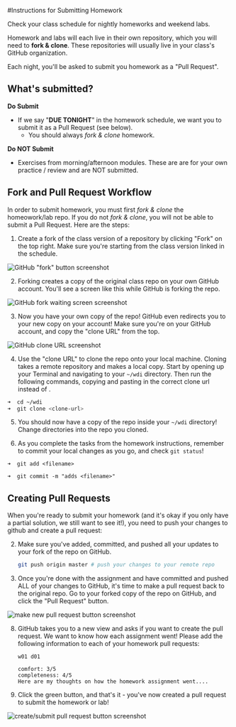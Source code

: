 #Instructions for Submitting Homework

Check your class schedule for nightly homeworks and weekend labs.

Homework and labs will each live in their own repository, which you will need to **fork & clone**.  These repositories will usually live in your class's GitHub organization.

Each night, you'll be asked to submit you homework as a "Pull Request".

## What's submitted?
**Do Submit**

* If we say "**DUE TONIGHT**" in the homework schedule, we want you to submit it as a Pull Request (see below).
	* You should always *fork & clone* homework.

**Do NOT Submit**

* Exercises from morning/afternoon modules. These are are for your own practice / review and are NOT submitted.

## Fork and Pull Request Workflow

In order to submit homework, you must first *fork & clone* the homeowork/lab repo. If you do not *fork & clone*, you will not be able to submit a Pull Request. Here are the steps:

1. Create a fork of the class version of a repository by clicking "Fork" on the top right. Make sure you're starting from the class version linked in the schedule.

  ![GitHub "fork" button screenshot](https://cloud.githubusercontent.com/assets/7833470/10625501/b15a2bee-7758-11e5-8b12-2c84b785801b.png)

2. Forking creates a copy of the original class repo on your own GitHub account. You'll see a screen like this while GitHub is forking the repo. 

  ![GitHub fork waiting screen screenshot](https://cloud.githubusercontent.com/assets/7833470/10625502/b422f2e8-7758-11e5-8cf1-09ae4fd7d946.png)

3. Now you have your own copy of the repo! GitHub even redirects you to your new copy on your account! Make sure you're on your GitHub account, and copy the "clone URL" from the top.

  ![GitHub clone URL screenshot](https://cloud.githubusercontent.com/assets/3010270/13687431/17d1d2e6-e6d0-11e5-8a5f-9f1575f03aa9.png)

4. Use the "clone URL" to clone the repo onto your local machine.  Cloning takes a remote repository and makes a local copy.  Start by opening up your Terminal and navigating to your `~/wdi` directory. Then run the following commands, copying and pasting in the correct clone url instead of <clone-url>.  


  ```zsh
  ➜  cd ~/wdi
  ➜  git clone <clone-url>
  ```

5. You should now have a copy of the repo inside your `~/wdi` directory! Change directories into the repo you cloned. 

1. As you complete the tasks from the homework instructions, remember to commit your local changes as you go, and check `git status`!

  ```
  ➜  git add <filename>

  ➜  git commit -m "adds <filename>"
  ```


## Creating Pull Requests


When you're ready to submit your homework (and it's okay if you only have a partial solution, we still want to see it!), you need to push your changes to github and create a pull request:


2. Make sure you've added, committed, and pushed all your updates to your fork of the repo on GitHub. 

    ``` bash
    git push origin master # push your changes to your remote repo
    ```

7. Once you're done with the assignment and have committed and pushed ALL of your changes to GitHub, it's time to make a pull request back to the original repo. Go to your forked copy of the repo on GitHub, and click the "Pull Request" button.

  ![make new pull request button screenshot](https://cloud.githubusercontent.com/assets/3010270/13687969/7ed9d38c-e6d3-11e5-9510-ac0fbf1f22e9.png)

8. GitHub takes you to a new view and asks if you want to create the pull request. We want to know how each assignment went! Please add the following information to each of your homework pull requests:

	```
	w01 d01

	comfort: 3/5
	completeness: 4/5
	Here are my thoughts on how the homework assignment went....
	```


1. Click the green button, and that's it - you've now created a pull request to submit the homework or lab!

  ![create/submit pull request button screenshot](https://cloud.githubusercontent.com/assets/7833470/10625507/bc97d38a-7758-11e5-8fe9-e4846e06e454.png)

